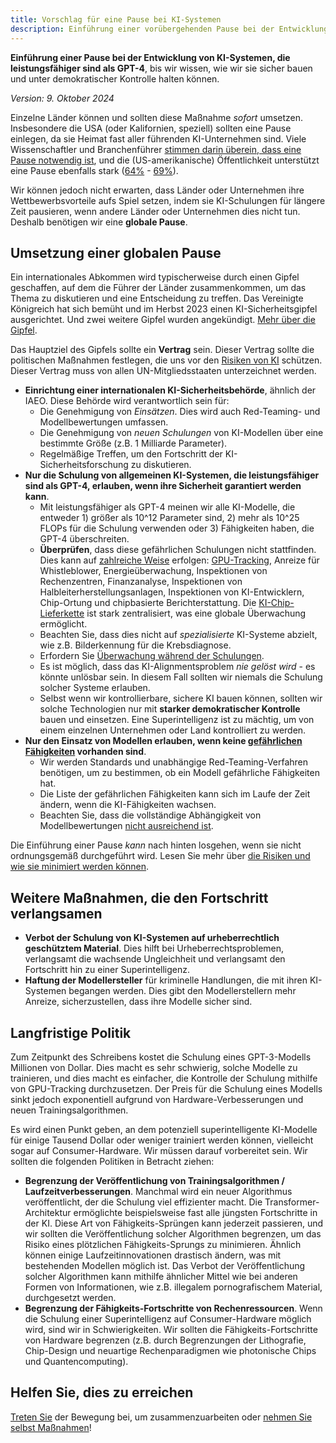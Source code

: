 ```yaml
---
title: Vorschlag für eine Pause bei KI-Systemen
description: Einführung einer vorübergehenden Pause bei der Entwicklung von KI-Systemen, die leistungsfähiger sind als GPT-4, Verbot der Schulung auf urheberrechtlich geschütztem Material, Haftung der Modellersteller.
---
```


**Einführung einer Pause bei der Entwicklung von KI-Systemen, die leistungsfähiger sind als GPT-4**, bis wir wissen, wie wir sie sicher bauen und unter demokratischer Kontrolle halten können.

_Version: 9. Oktober 2024_

Einzelne Länder können und sollten diese Maßnahme _sofort_ umsetzen.
Insbesondere die USA (oder Kalifornien, speziell) sollten eine Pause einlegen, da sie Heimat fast aller führenden KI-Unternehmen sind.
Viele Wissenschaftler und Branchenführer [stimmen darin überein, dass eine Pause notwendig ist](https://futureoflife.org/open-letter/pause-giant-ai-experiments/), und die (US-amerikanische) Öffentlichkeit unterstützt eine Pause ebenfalls stark ([64%](https://www.campaignforaisafety.org/usa-ai-x-risk-perception-tracker/) - [69%](https://today.yougov.com/topics/technology/survey-results/daily/2023/04/03/ad825/2)).

Wir können jedoch nicht erwarten, dass Länder oder Unternehmen ihre Wettbewerbsvorteile aufs Spiel setzen, indem sie KI-Schulungen für längere Zeit pausieren, wenn andere Länder oder Unternehmen dies nicht tun.
Deshalb benötigen wir eine **globale Pause**.

## Umsetzung einer globalen Pause

Ein internationales Abkommen wird typischerweise durch einen Gipfel geschaffen, auf dem die Führer der Länder zusammenkommen, um das Thema zu diskutieren und eine Entscheidung zu treffen.
Das Vereinigte Königreich hat sich bemüht und im Herbst 2023 einen KI-Sicherheitsgipfel ausgerichtet.
Und zwei weitere Gipfel wurden angekündigt.
[Mehr über die Gipfel](/summit).

Das Hauptziel des Gipfels sollte ein **Vertrag** sein.
Dieser Vertrag sollte die politischen Maßnahmen festlegen, die uns vor den [Risiken von KI](/risks) schützen.
Dieser Vertrag muss von allen UN-Mitgliedsstaaten unterzeichnet werden.

- **Einrichtung einer internationalen KI-Sicherheitsbehörde**, ähnlich der IAEO. Diese Behörde wird verantwortlich sein für:
  - Die Genehmigung von _Einsätzen_. Dies wird auch Red-Teaming- und Modellbewertungen umfassen.
  - Die Genehmigung von _neuen Schulungen_ von KI-Modellen über eine bestimmte Größe (z.B. 1 Milliarde Parameter).
  - Regelmäßige Treffen, um den Fortschritt der KI-Sicherheitsforschung zu diskutieren.
- **Nur die Schulung von allgemeinen KI-Systemen, die leistungsfähiger sind als GPT-4, erlauben, wenn ihre Sicherheit garantiert werden kann**.
  - Mit leistungsfähiger als GPT-4 meinen wir alle KI-Modelle, die entweder 1) größer als 10^12 Parameter sind, 2) mehr als 10^25 FLOPs für die Schulung verwenden oder 3) Fähigkeiten haben, die GPT-4 überschreiten.
  - **Überprüfen**, dass diese gefährlichen Schulungen nicht stattfinden. Dies kann auf [zahlreiche Weise](https://arxiv.org/abs/2408.16074) erfolgen: [GPU-Tracking](https://arxiv.org/abs/2303.11341), Anreize für Whistleblower, Energieüberwachung, Inspektionen von Rechenzentren, Finanzanalyse, Inspektionen von Halbleiterherstellungsanlagen, Inspektionen von KI-Entwicklern, Chip-Ortung und chipbasierte Berichterstattung. Die [KI-Chip-Lieferkette](https://www.governance.ai/post/computing-power-and-the-governance-of-ai) ist stark zentralisiert, was eine globale Überwachung ermöglicht.
  - Beachten Sie, dass dies nicht auf _spezialisierte_ KI-Systeme abzielt, wie z.B. Bilderkennung für die Krebsdiagnose.
  - Erfordern Sie [Überwachung während der Schulungen](https://www.alignmentforum.org/posts/Zfk6faYvcf5Ht7xDx/compute-thresholds-proposed-rules-to-mitigate-risk-of-a-lab).
  - Es ist möglich, dass das KI-Alignmentsproblem _nie gelöst wird_ - es könnte unlösbar sein. In diesem Fall sollten wir niemals die Schulung solcher Systeme erlauben.
  - Selbst wenn wir kontrollierbare, sichere KI bauen können, sollten wir solche Technologien nur mit **starker demokratischer Kontrolle** bauen und einsetzen. Eine Superintelligenz ist zu mächtig, um von einem einzelnen Unternehmen oder Land kontrolliert zu werden.
- **Nur den Einsatz von Modellen erlauben, wenn keine [gefährlichen Fähigkeiten](/dangerous-capabilities) vorhanden sind**.
  - Wir werden Standards und unabhängige Red-Teaming-Verfahren benötigen, um zu bestimmen, ob ein Modell gefährliche Fähigkeiten hat.
  - Die Liste der gefährlichen Fähigkeiten kann sich im Laufe der Zeit ändern, wenn die KI-Fähigkeiten wachsen.
  - Beachten Sie, dass die vollständige Abhängigkeit von Modellbewertungen [nicht ausreichend ist](/4-levels-of-ai-regulation).

Die Einführung einer Pause _kann_ nach hinten losgehen, wenn sie nicht ordnungsgemäß durchgeführt wird.
Lesen Sie mehr über [die Risiken und wie sie minimiert werden können](/mitigating-pause-failures).

## Weitere Maßnahmen, die den Fortschritt verlangsamen

- **Verbot der Schulung von KI-Systemen auf urheberrechtlich geschütztem Material**. Dies hilft bei Urheberrechtsproblemen, verlangsamt die wachsende Ungleichheit und verlangsamt den Fortschritt hin zu einer Superintelligenz.
- **Haftung der Modellersteller** für kriminelle Handlungen, die mit ihren KI-Systemen begangen werden. Dies gibt den Modellerstellern mehr Anreize, sicherzustellen, dass ihre Modelle sicher sind.

## Langfristige Politik

Zum Zeitpunkt des Schreibens kostet die Schulung eines GPT-3-Modells Millionen von Dollar.
Dies macht es sehr schwierig, solche Modelle zu trainieren, und dies macht es einfacher, die Kontrolle der Schulung mithilfe von GPU-Tracking durchzusetzen.
Der Preis für die Schulung eines Modells sinkt jedoch exponentiell aufgrund von Hardware-Verbesserungen und neuen Trainingsalgorithmen.

Es wird einen Punkt geben, an dem potenziell superintelligente KI-Modelle für einige Tausend Dollar oder weniger trainiert werden können, vielleicht sogar auf Consumer-Hardware.
Wir müssen darauf vorbereitet sein.
Wir sollten die folgenden Politiken in Betracht ziehen:

- **Begrenzung der Veröffentlichung von Trainingsalgorithmen / Laufzeitverbesserungen**. Manchmal wird ein neuer Algorithmus veröffentlicht, der die Schulung viel effizienter macht. Die Transformer-Architektur ermöglichte beispielsweise fast alle jüngsten Fortschritte in der KI. Diese Art von Fähigkeits-Sprüngen kann jederzeit passieren, und wir sollten die Veröffentlichung solcher Algorithmen begrenzen, um das Risiko eines plötzlichen Fähigkeits-Sprungs zu minimieren. Ähnlich können einige Laufzeitinnovationen drastisch ändern, was mit bestehenden Modellen möglich ist. Das Verbot der Veröffentlichung solcher Algorithmen kann mithilfe ähnlicher Mittel wie bei anderen Formen von Informationen, wie z.B. illegalem pornografischem Material, durchgesetzt werden.
- **Begrenzung der Fähigkeits-Fortschritte von Rechenressourcen**. Wenn die Schulung einer Superintelligenz auf Consumer-Hardware möglich wird, sind wir in Schwierigkeiten. Wir sollten die Fähigkeits-Fortschritte von Hardware begrenzen (z.B. durch Begrenzungen der Lithografie, Chip-Design und neuartige Rechenparadigmen wie photonische Chips und Quantencomputing).

## Helfen Sie, dies zu erreichen

[Treten Sie](/join) der Bewegung bei, um zusammenzuarbeiten oder [nehmen Sie selbst Maßnahmen](/action)!